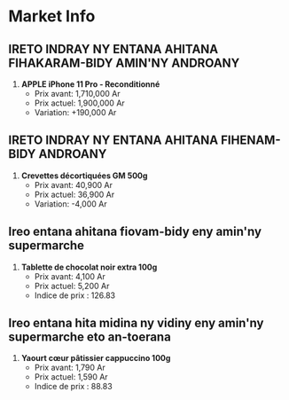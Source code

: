 # Market Info

## IRETO INDRAY NY ENTANA AHITANA FIHAKARAM-BIDY AMIN'NY ANDROANY

1. **APPLE iPhone 11 Pro
                                                  - Reconditionné**
   - Prix avant: 1,710,000 Ar
   - Prix actuel: 1,900,000 Ar
   - Variation: +190,000 Ar

## IRETO INDRAY NY ENTANA AHITANA FIHENAM-BIDY ANDROANY

1. **Crevettes décortiquées GM 500g**
   - Prix avant: 40,900 Ar
   - Prix actuel: 36,900 Ar
   - Variation: -4,000 Ar

## Ireo entana ahitana fiovam-bidy eny amin'ny supermarche

1. **Tablette de chocolat noir extra 100g**
   - Prix avant: 4,100 Ar
   - Prix actuel: 5,200 Ar
   - Indice de prix : 126.83

## Ireo entana hita midina ny vidiny eny amin'ny supermarche eto an-toerana

1. **Yaourt cœur pâtissier cappuccino 100g**
   - Prix avant: 1,790 Ar
   - Prix actuel: 1,590 Ar
   - Indice de prix : 88.83

